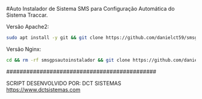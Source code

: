 #Auto Instalador de Sistema SMS para Configuração Automática do Sistema Traccar.

Versão Apache2:
```bash
sudo apt install -y git && git clone https://github.com/danielct59/smsgps-autoinstalador.git && sudo chmod -R 777 smsgpsautoinstalador && cd smsgpsautoinstalador && sudo mv install_apache /install_apache && cd / && sudo rm -rf smsgpsautoinstalador && sudo chmod +x /install_apache && sudo /install_apache
```

Versão Nginx:
```bash
cd && rm -rf smsgpsautoinstalador && git clone https://github.com/danielct59/smsgps-autoinstalador.git && sudo chmod -R 777 ./smsgpsautoinstalador && cd ./smsgpsautoinstalador && sudo mv install_apache /install_apache && cd / && sudo rm -rf smsgpsautoinstalador && sudo chmod +x /install_apache && sudo /install_apache
```

#############################################

SCRIPT DESENVOLVIDO POR: DCT SISTEMAS      
https://www.dctsistemas.com                
